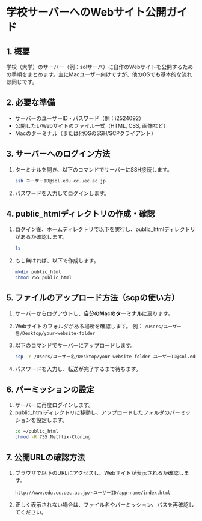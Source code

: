 # 学校サーバーへのWebサイト公開ガイド

## 1. 概要
学校（大学）のサーバー（例：solサーバ）に自作のWebサイトを公開するための手順をまとめます。主にMacユーザー向けですが、他のOSでも基本的な流れは同じです。

## 2. 必要な準備
- サーバーのユーザーID・パスワード（例：i2524092）
- 公開したいWebサイトのファイル一式（HTML, CSS, 画像など）
- Macのターミナル（または他OSのSSH/SCPクライアント）

## 3. サーバーへのログイン方法
1. ターミナルを開き、以下のコマンドでサーバーにSSH接続します。
   ```sh
   ssh ユーザーID@sol.edu.cc.uec.ac.jp
   ```

2. パスワードを入力してログインします。

## 4. public_htmlディレクトリの作成・確認
1. ログイン後、ホームディレクトリで以下を実行し、public_htmlディレクトリがあるか確認します。
   ```sh
   ls
   ```
2. もし無ければ、以下で作成します。
   ```sh
   mkdir public_html
   chmod 755 public_html
   ```

## 5. ファイルのアップロード方法（scpの使い方）
1. サーバーからログアウトし、**自分のMacのターミナル**に戻ります。
2. Webサイトのフォルダがある場所を確認します。
   例：
   `/Users/ユーザー名/Desktop/your-website-folder`
3. 以下のコマンドでサーバーにアップロードします。
   ```sh
   scp -r /Users/ユーザー名/Desktop/your-website-folder ユーザーID@sol.edu.cc.uec.ac.jp:~/public_html/
   ```

4. パスワードを入力し、転送が完了するまで待ちます。

## 6. パーミッションの設定
1. サーバーに再度ログインします。
2. public_htmlディレクトリに移動し、アップロードしたフォルダのパーミッションを設定します。
   ```sh
   cd ~/public_html
   chmod -R 755 Netflix-Cloning
   ```

## 7. 公開URLの確認方法
1. ブラウザで以下のURLにアクセスし、Webサイトが表示されるか確認します。
   ```
   http://www.edu.cc.uec.ac.jp/~ユーザーID/app-name/index.html
   ```

2. 正しく表示されない場合は、ファイル名やパーミッション、パスを再確認してください。
